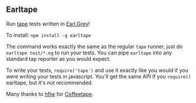 Earltape
--------

Run [tape](https://github.com/substack/tape) tests written in [Earl Grey](https://breuleux.github.io/earl-grey/)!

To install: `npm install -g earltape`

The command works exactly the same as the regular `tape` runner, just do `earltape test/*.eg` to run your tests. You can pipe `earltape` into any standard tap reporter as you would expect.

To write your tests, `require('tape')` and use it exactly like you would if you were writing your tests in javascript. You'll get the same API if you `require()` earltape, but it's not recommended.

Many thanks to [hflw](https://github.com/hflw) for [Coffeetape](https://github.com/hflw/coffeetape).
